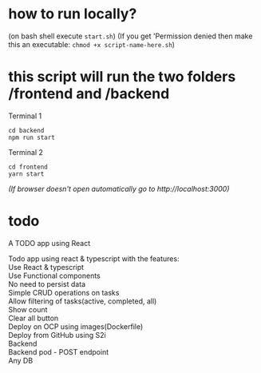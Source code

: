 # how to run locally?

(on bash shell execute  `start.sh`)
(If you get 'Permission denied then make this an executable: `chmod +x script-name-here.sh`)

# this script will run the two folders /frontend and /backend
Terminal 1
```
cd backend
npm run start
```
Terminal 2
```
cd frontend
yarn start
```

*(If browser doesn't open automatically go to http://localhost:3000)*

# todo
A TODO app using React  
  
Todo app using react & typescript with the features:  
    Use React & typescript  
    Use Functional components  
    No need to persist data  
    Simple CRUD operations on tasks  
    Allow filtering of tasks(active, completed, all)  
    Show count  
    Clear all button  
    Deploy on OCP using images(Dockerfile)  
    Deploy from GitHub using S2i  
    Backend  
    Backend pod - POST endpoint  
    Any DB   
